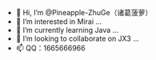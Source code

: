 - 👋 Hi, I’m @Pineapple-ZhuGe（诸葛菠萝）
- 👀 I’m interested in Mirai ...
- 🌱 I’m currently learning Java ...
- 💞️ I’m looking to collaborate on JX3 ...
- 📫 QQ：1665666966

<!---
Pineapple-ZhuGe/Pineapple-ZhuGe is a ✨ special ✨ repository because its `README.md` (this file) appears on your GitHub profile.
You can click the Preview link to take a look at your changes.
--->
